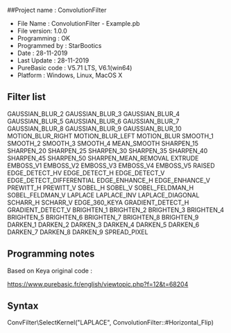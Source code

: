 
##Project name : ConvolutionFilter

- File Name : ConvolutionFilter - Example.pb
- File version: 1.0.0
- Programming : OK
- Programmed by : StarBootics
- Date : 28-11-2019
- Last Update : 28-11-2019
- PureBasic code : V5.71 LTS, V6.1(win64)
- Platform : Windows, Linux, MacOS X


## Filter list
GAUSSIAN_BLUR_2
GAUSSIAN_BLUR_3
GAUSSIAN_BLUR_4
GAUSSIAN_BLUR_5
GAUSSIAN_BLUR_6
GAUSSIAN_BLUR_7
GAUSSIAN_BLUR_8
GAUSSIAN_BLUR_9
GAUSSIAN_BLUR_10
MOTION_BLUR_RIGHT
MOTION_BLUR_LEFT
MOTION_BLUR
SMOOTH_1
SMOOTH_2
SMOOTH_3
SMOOTH_4
MEAN_SMOOTH
SHARPEN_15
SHARPEN_20
SHARPEN_25
SHARPEN_30
SHARPEN_35
SHARPEN_40
SHARPEN_45
SHARPEN_50
SHARPEN_MEAN_REMOVAL
EXTRUDE
EMBOSS_V1
EMBOSS_V2
EMBOSS_V3
EMBOSS_V4
EMBOSS_V5
RAISED
EDGE_DETECT_HV
EDGE_DETECT_H
EDGE_DETECT_V
EDGE_DETECT_DIFFERENTIAL
EDGE_ENHANCE_H
EDGE_ENHANCE_V
PREWITT_H
PREWITT_V
SOBEL_H
SOBEL_V
SOBEL_FELDMAN_H
SOBEL_FELDMAN_V
LAPLACE
LAPLACE_INV
LAPLACE_DIAGONAL
SCHARR_H
SCHARR_V
EDGE_360_KEYA
GRADIENT_DETECT_H
GRADIENT_DETECT_V
BRIGHTEN_1
BRIGHTEN_2
BRIGHTEN_3
BRIGHTEN_4
BRIGHTEN_5
BRIGHTEN_6
BRIGHTEN_7
BRIGHTEN_8
BRIGHTEN_9
DARKEN_1
DARKEN_2
DARKEN_3
DARKEN_4
DARKEN_5
DARKEN_6
DARKEN_7
DARKEN_8
DARKEN_9
SPREAD_PIXEL

## Programming notes

Based on Keya original code :

https://www.purebasic.fr/english/viewtopic.php?f=12&t=68204

## Syntax

ConvFilter\SelectKernel("LAPLACE", ConvolutionFilter::#Horizontal_Flip)
